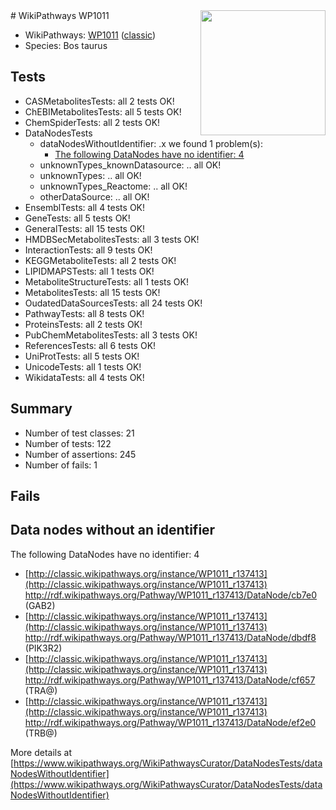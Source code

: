 <img style="float: right; width: 200px" src="https://upload.wikimedia.org/wikipedia/commons/thumb/8/83/Wplogo_with_text_500.png/640px-Wplogo_with_text_500.png" />
# WikiPathways WP1011

* WikiPathways: [WP1011](https://wikipathways.org/pathways/WP1011) ([classic](https://classic.wikipathways.org/instance/WP1011))
* Species: Bos taurus
## Tests
* CASMetabolitesTests: all 2 tests OK!
* ChEBIMetabolitesTests: all 5 tests OK!
* ChemSpiderTests: all 2 tests OK!
* DataNodesTests
    * dataNodesWithoutIdentifier: .x we found 1 problem(s):
        * [The following DataNodes have no identifier: 4](#d2d32fa3)
    * unknownTypes_knownDatasource: .. all OK!
    * unknownTypes: .. all OK!
    * unknownTypes_Reactome: .. all OK!
    * otherDataSource: .. all OK!
* EnsemblTests: all 4 tests OK!
* GeneTests: all 5 tests OK!
* GeneralTests: all 15 tests OK!
* HMDBSecMetabolitesTests: all 3 tests OK!
* InteractionTests: all 9 tests OK!
* KEGGMetaboliteTests: all 2 tests OK!
* LIPIDMAPSTests: all 1 tests OK!
* MetaboliteStructureTests: all 1 tests OK!
* MetabolitesTests: all 15 tests OK!
* OudatedDataSourcesTests: all 24 tests OK!
* PathwayTests: all 8 tests OK!
* ProteinsTests: all 2 tests OK!
* PubChemMetabolitesTests: all 3 tests OK!
* ReferencesTests: all 6 tests OK!
* UniProtTests: all 5 tests OK!
* UnicodeTests: all 1 tests OK!
* WikidataTests: all 4 tests OK!


## Summary

* Number of test classes: 21
* Number of tests: 122
* Number of assertions: 245
* Number of fails: 1

## Fails

<a name="d2d32fa3" />

## Data nodes without an identifier

The following DataNodes have no identifier: 4

* [http://classic.wikipathways.org/instance/WP1011_r137413](http://classic.wikipathways.org/instance/WP1011_r137413) http://rdf.wikipathways.org/Pathway/WP1011_r137413/DataNode/cb7e0 (GAB2)
* [http://classic.wikipathways.org/instance/WP1011_r137413](http://classic.wikipathways.org/instance/WP1011_r137413) http://rdf.wikipathways.org/Pathway/WP1011_r137413/DataNode/dbdf8 (PIK3R2)
* [http://classic.wikipathways.org/instance/WP1011_r137413](http://classic.wikipathways.org/instance/WP1011_r137413) http://rdf.wikipathways.org/Pathway/WP1011_r137413/DataNode/cf657 (TRA@)
* [http://classic.wikipathways.org/instance/WP1011_r137413](http://classic.wikipathways.org/instance/WP1011_r137413) http://rdf.wikipathways.org/Pathway/WP1011_r137413/DataNode/ef2e0 (TRB@)


More details at [https://www.wikipathways.org/WikiPathwaysCurator/DataNodesTests/dataNodesWithoutIdentifier](https://www.wikipathways.org/WikiPathwaysCurator/DataNodesTests/dataNodesWithoutIdentifier)

